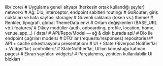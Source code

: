 lib/
core/              # Uygulama geneli altyapı (herkesin ortak kullandığı şeyler)
network/         # Ağ: Dio, interceptor, endpoint sabitleri
routing/         # GoRouter; giriş noktaları ve hata sayfası
storage/         # Güvenli saklama (token vs.)
theme/           # Renkler, tipografi, global ThemeData
env/               # Ortam değişkenleri (BASE_URL vb.)
features/          # Dikey modüller (auth, onboarding, profile, location, home, venue_app…)
<feature>/
data/          # API/Repo/Model — ağ & disk burada
api/         # Dio ile endpoint çağrıları
models/      # DTO’lar (requests/responses)
repositories/# API + cache orkestrasyonu
presentation/  # UI + State (Riverpod Notifier’lar + Widget’lar)
controllers/ # StateNotifier’lar, UI’nın konuştuğu katman
pages/       # Ekran sayfaları
widgets/     # Parçalanmış, yeniden kullanılabilir UI blokları
